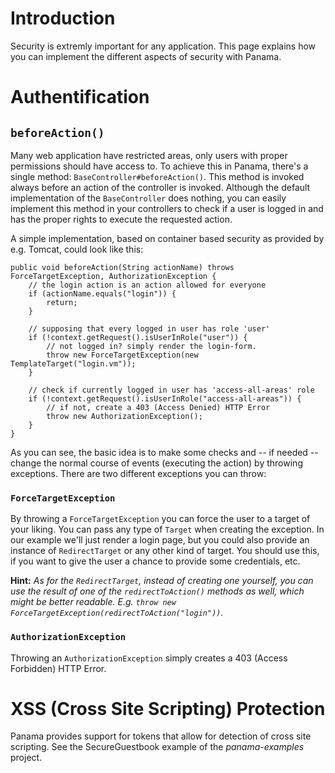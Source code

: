 # Introduction #

Security is extremly important for any application. This page explains how you can implement the different aspects of security with Panama.

# Authentification #

## `beforeAction()` ##

Many web application have restricted areas, only users with proper permissions should have access to. To achieve this in Panama, there's a single method: `BaseController#beforeAction()`. This method is invoked always before an action of the controller is invoked. Although the default implementation of the `BaseController` does nothing, you can easily implement this method in your controllers to check if a user is logged in and has the proper rights to execute the requested action.

A simple implementation, based on container based security as provided by e.g. Tomcat, could look like this:

```
public void beforeAction(String actionName) throws ForceTargetException, AuthorizationException {
    // the login action is an action allowed for everyone
    if (actionName.equals("login")) {	
        return;
    }
	
    // supposing that every logged in user has role 'user' 
    if (!context.getRequest().isUserInRole("user")) {
        // not logged in? simply render the login-form.
        throw new ForceTargetException(new TemplateTarget("login.vm"));
    } 
		
    // check if currently logged in user has 'access-all-areas' role
    if (!context.getRequest().isUserInRole("access-all-areas")) {
        // if not, create a 403 (Access Denied) HTTP Error
        throw new AuthorizationException();
    }
}
```

As  you can see, the basic idea is to make some checks and -- if needed -- change the normal course of events (executing the action) by throwing exceptions. There are two different exceptions you can throw:

### `ForceTargetException` ###

By throwing a `ForceTargetException` you can force the user to a target of your liking. You can pass any type of `Target` when creating the exception. In our example we'll just render a login page, but you could also provide an instance of `RedirectTarget` or any other kind of target. You should use this, if you want to give the user a chance to provide some credentials, etc.

**Hint:** _As for the `RedirectTarget`, instead of creating one yourself, you can use the result of one of the `redirectToAction()` methods as well, which might be better readable. E.g. `throw new ForceTargetException(redirectToAction("login"))`._

### `AuthorizationException` ###

Throwing an `AuthorizationException` simply creates a 403 (Access Forbidden) HTTP Error.


# XSS (Cross Site Scripting) Protection #

Panama provides support for tokens that allow for detection of cross site scripting. See the SecureGuestbook example of the _panama-examples_ project.